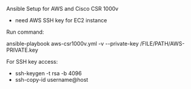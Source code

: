 Ansible Setup for AWS and Cisco CSR 1000v

- need AWS SSH key for EC2 instance


Run command:

ansible-playbook aws-csr1000v.yml -v --private-key /FILE/PATH/AWS-PRIVATE.key


For SSH key access:
- ssh-keygen -t rsa -b 4096
- ssh-copy-id username@host
